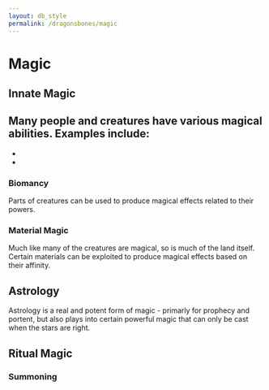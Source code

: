 ```yaml
---
layout: db_style
permalink: /dragonsbones/magic
---
```


# Magic




## Innate Magic

Many people and creatures have various magical abilities. Examples include:
- 
- 
-  

### Biomancy

Parts of creatures can be used to produce magical effects related to their powers.

### Material Magic

Much like many of the creatures are magical, so is much of the land itself.
Certain materials can be exploited to produce magical effects based on their affinity.

## Astrology

Astrology is a real and potent form of magic - primarly for prophecy and portent, but also plays into certain powerful magic that can only be cast when the stars are right.

## Ritual Magic

### Summoning
